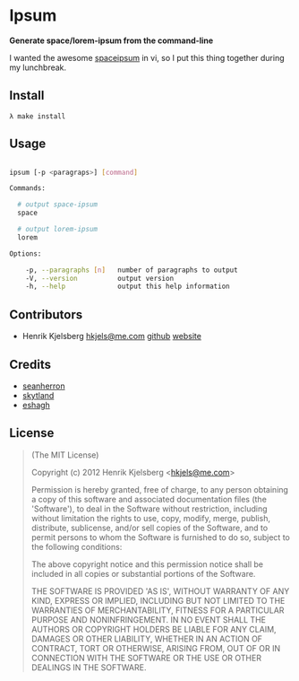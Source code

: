 
# Ipsum

__Generate space/lorem-ipsum from the command-line__

I wanted the awesome [spaceipsum](http://spaceipsum.com/) in vi, so I put 
this thing together during my lunchbreak.


## Install

    λ make install


## Usage

```sh

ipsum [-p <paragraps>] [command]

Commands:

  # output space-ipsum
  space

  # output lorem-ipsum
  lorem

Options:

    -p, --paragraphs [n]   number of paragraphs to output
    -V, --version          output version
    -h, --help             output this help information

```


## Contributors

* Henrik Kjelsberg <hkjels@me.com> 
[github](http://github.com/hkjels/ "Github account")
[website](http://take.no/ "Development blog")


## Credits

* [seanherron](https://twitter.com/#!/seanherron)
* [skytland](https://twitter.com/#!/skytland)
* [eshagh](https://twitter.com/#!/eshagh)


## License

> (The MIT License)
>
> Copyright (c) 2012 Henrik Kjelsberg &lt;hkjels@me.com&gt;
>
> Permission is hereby granted, free of charge, to any person obtaining
> a copy of this software and associated documentation files (the
> 'Software'), to deal in the Software without restriction, including
> without limitation the rights to use, copy, modify, merge, publish,
> distribute, sublicense, and/or sell copies of the Software, and to
> permit persons to whom the Software is furnished to do so, subject to
> the following conditions:
>
> The above copyright notice and this permission notice shall be
> included in all copies or substantial portions of the Software.
>
> THE SOFTWARE IS PROVIDED 'AS IS', WITHOUT WARRANTY OF ANY KIND,
> EXPRESS OR IMPLIED, INCLUDING BUT NOT LIMITED TO THE WARRANTIES OF
> MERCHANTABILITY, FITNESS FOR A PARTICULAR PURPOSE AND NONINFRINGEMENT.
> IN NO EVENT SHALL THE AUTHORS OR COPYRIGHT HOLDERS BE LIABLE FOR ANY
> CLAIM, DAMAGES OR OTHER LIABILITY, WHETHER IN AN ACTION OF CONTRACT,
> TORT OR OTHERWISE, ARISING FROM, OUT OF OR IN CONNECTION WITH THE
> SOFTWARE OR THE USE OR OTHER DEALINGS IN THE SOFTWARE.

